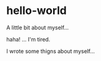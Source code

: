# hello-world
A little bit about myself...

haha! ... I'm tired.

I wrote some thigns about myself...
